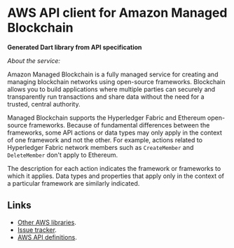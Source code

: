 # AWS API client for Amazon Managed Blockchain

**Generated Dart library from API specification**

*About the service:*
<p/>
Amazon Managed Blockchain is a fully managed service for creating and
managing blockchain networks using open-source frameworks. Blockchain allows
you to build applications where multiple parties can securely and
transparently run transactions and share data without the need for a
trusted, central authority.

Managed Blockchain supports the Hyperledger Fabric and Ethereum open-source
frameworks. Because of fundamental differences between the frameworks, some
API actions or data types may only apply in the context of one framework and
not the other. For example, actions related to Hyperledger Fabric network
members such as <code>CreateMember</code> and <code>DeleteMember</code>
don't apply to Ethereum.

The description for each action indicates the framework or frameworks to
which it applies. Data types and properties that apply only in the context
of a particular framework are similarly indicated.

## Links

- [Other AWS libraries](https://github.com/agilord/aws_client/tree/master/generated).
- [Issue tracker](https://github.com/agilord/aws_client/issues).
- [AWS API definitions](https://github.com/aws/aws-sdk-js/tree/master/apis).
